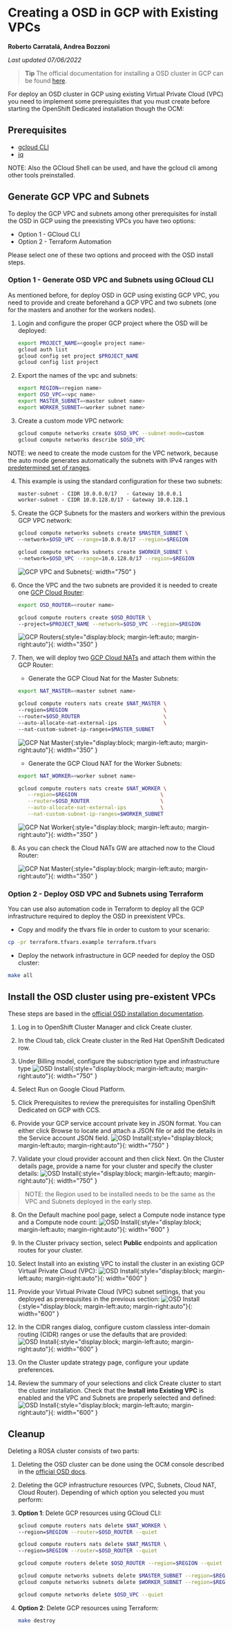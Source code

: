 # Creating a OSD in GCP with Existing VPCs

**Roberto Carratalá, Andrea Bozzoni**

*Last updated 07/06/2022*

> **Tip** The official documentation for installing a OSD cluster in GCP can be found [here](https://docs.openshift.com/dedicated/osd_cluster_create/creating-a-gcp-cluster.html).

For deploy an OSD cluster in GCP using existing Virtual Private Cloud (VPC) you need to implement some prerequisites that you must create before starting the OpenShift Dedicated installation though the OCM:

## Prerequisites

* [gcloud CLI](https://cloud.google.com/sdk/gcloud)
* [jq](https://stedolan.github.io/jq/download/)

NOTE: Also the GCloud Shell can be used, and have the gcloud cli among other tools preinstalled.

## Generate GCP VPC and Subnets

To deploy the GCP VPC and subnets among other prerequisites for install the OSD in GCP using the preexisting VPCs you have two options:

* Option 1 - GCloud CLI
* Option 2 - Terraform Automation

Please select one of these two options and proceed with the OSD install steps.

### Option 1 - Generate OSD VPC and Subnets using GCloud CLI

As mentioned before, for deploy OSD in GCP using existing GCP VPC, you need to provide and create beforehand a GCP VPC and two subnets (one for the masters and another for the workers nodes).

1. Login and configure the proper GCP project where the OSD will be deployed:

   ```sh
   export PROJECT_NAME=<google project name>
   gcloud auth list
   gcloud config set project $PROJECT_NAME
   gcloud config list project
   ```

2. Export the names of the vpc and subnets:

   ```sh
   export REGION=<region name>
   export OSD_VPC=<vpc name>
   export MASTER_SUBNET=<master subnet name>
   export WORKER_SUBNET=<worker subnet name>
   ```

3. Create a custom mode VPC network:

   ```sh
   gcloud compute networks create $OSD_VPC --subnet-mode=custom
   gcloud compute networks describe $OSD_VPC
   ```

NOTE: we need to create the mode custom for the VPC network, because the auto mode generates automatically the subnets with IPv4 ranges with [predetermined set of ranges](https://cloud.google.com/vpc/docs/subnets#ip-ranges).

4. This example is using the standard configuration for these two subnets:

   ```md
   master-subnet - CIDR 10.0.0.0/17   - Gateway 10.0.0.1
   worker-subnet - CIDR 10.0.128.0/17 - Gateway 10.0.128.1
   ```

5. Create the GCP Subnets for the masters and workers within the previous GCP VPC network:

   ```sh
   gcloud compute networks subnets create $MASTER_SUBNET \
   --network=$OSD_VPC --range=10.0.0.0/17 --region=$REGION

   gcloud compute networks subnets create $WORKER_SUBNET \
   --network=$OSD_VPC --range=10.0.128.0/17 --region=$REGION
   ```

   ![GCP VPC and Subnets](./images/osd-gcp1.png){: width="750" }

6. Once the VPC and the two subnets are provided it is needed to create one [GCP Cloud Router](https://cloud.google.com/network-connectivity/docs/router/how-to/create-router-vpc-on-premises-network):

   ```sh
   export OSD_ROUTER=<router name>

   gcloud compute routers create $OSD_ROUTER \
   --project=$PROJECT_NAME --network=$OSD_VPC --region=$REGION
   ```

   ![GCP Routers](./images/osd-gcp2.png){:style="display:block; margin-left:auto; margin-right:auto"}{: width="350" }

7. Then, we will deploy two [GCP Cloud NATs](https://cloud.google.com/nat/docs/set-up-manage-network-address-translation#gcloud) and attach them within the GCP Router:

    * Generate the GCP Cloud Nat for the Master Subnets:

    ```sh
    export NAT_MASTER=<master subnet name>

   gcloud compute routers nats create $NAT_MASTER \
   --region=$REGION                               \
   --router=$OSD_ROUTER                           \
   --auto-allocate-nat-external-ips               \
   --nat-custom-subnet-ip-ranges=$MASTER_SUBNET
    ```

   ![GCP Nat Master](./images/osd-gcp3.png){:style="display:block; margin-left:auto; margin-right:auto"}{: width="350" }

    * Generate the GCP Cloud NAT for the Worker Subnets:

    ```sh
    export NAT_WORKER=<worker subnet name>

   gcloud compute routers nats create $NAT_WORKER \
       --region=$REGION                           \
       --router=$OSD_ROUTER                       \
       --auto-allocate-nat-external-ips           \
       --nat-custom-subnet-ip-ranges=$WORKER_SUBNET
   ```

   ![GCP Nat Worker](./images/osd-gcp4.png){:style="display:block; margin-left:auto; margin-right:auto"}{: width="350" }

8. As you can check the Cloud NATs GW are attached now to the Cloud Router:

   ![GCP Nat Master](./images/osd-gcp5.png){:style="display:block; margin-left:auto; margin-right:auto"}{: width="350" }

### Option 2 - Deploy OSD VPC and Subnets using Terraform

You can use also automation code in Terraform to deploy all the GCP infrastructure required to deploy the OSD in preexistent VPCs.

* Copy and modify the tfvars file in order to custom to your scenario:

```bash
cp -pr terraform.tfvars.example terraform.tfvars
```

* Deploy the network infrastructure in GCP needed for deploy the OSD cluster:

```bash
make all
```

## Install the OSD cluster using pre-existent VPCs

These steps are based in the [official OSD installation documentation](https://docs.openshift.com/dedicated/osd_install_access_delete_cluster/creating-a-gcp-cluster.html#osd-create-gcp-cluster-ccs_osd-creating-a-cluster-on-gcp).

1. Log in to OpenShift Cluster Manager and click Create cluster.

2. In the Cloud tab, click Create cluster in the Red Hat OpenShift Dedicated row.

3. Under Billing model, configure the subscription type and infrastructure type
![OSD Install](./images/osd-gcp6.png){:style="display:block; margin-left:auto; margin-right:auto"}{: width="750" }

4. Select Run on Google Cloud Platform.

5. Click Prerequisites to review the prerequisites for installing OpenShift Dedicated on GCP with CCS.

6. Provide your GCP service account private key in JSON format. You can either click Browse to locate and attach a JSON file or add the details in the Service account JSON field.
![OSD Install](./images/osd-gcp7.png){:style="display:block; margin-left:auto; margin-right:auto"}{: width="750" }

7. Validate your cloud provider account and then click Next.
On the Cluster details page, provide a name for your cluster and specify the cluster details:
![OSD Install](./images/osd-gcp8.png){:style="display:block; margin-left:auto; margin-right:auto"}{: width="750" }

> NOTE: the Region used to be installed needs to be the same as the VPC and Subnets deployed in the early step.

8. On the Default machine pool page, select a Compute node instance type and a Compute node count:
![OSD Install](./images/osd-gcp9.png){:style="display:block; margin-left:auto; margin-right:auto"}{: width="600" }

9. In the Cluster privacy section, select **Public** endpoints and application routes for your cluster.

10. Select Install into an existing VPC to install the cluster in an existing GCP Virtual Private Cloud (VPC):
![OSD Install](./images/osd-gcp10.png){:style="display:block; margin-left:auto; margin-right:auto"}{: width="600" }

11. Provide your Virtual Private Cloud (VPC) subnet settings, that you deployed as prerequisites in the previous section:
![OSD Install](./images/osd-gcp11.png){:style="display:block; margin-left:auto; margin-right:auto"}{: width="600" }

12. In the CIDR ranges dialog, configure custom classless inter-domain routing (CIDR) ranges or use the defaults that are provided:
![OSD Install](./images/osd-gcp12.png){:style="display:block; margin-left:auto; margin-right:auto"}{: width="600" }

13. On the Cluster update strategy page, configure your update preferences.

14. Review the summary of your selections and click Create cluster to start the cluster installation. Check that the **Install into Existing VPC** is enabled and the VPC and Subnets are properly selected and defined:
![OSD Install](./images/osd-gcp13.png){:style="display:block; margin-left:auto; margin-right:auto"}{: width="600" }

## Cleanup

Deleting a ROSA cluster consists of two parts:

1. Deleting the OSD cluster can be done using the OCM console described in the [official OSD docs](https://docs.openshift.com/dedicated/osd_install_access_delete_cluster/creating-a-gcp-cluster.html).

2. Deleting the GCP infrastructure resources (VPC, Subnets, Cloud NAT, Cloud Router).
Depending of which option you selected you must perform:

3. **Option 1**: Delete GCP resources using GCloud CLI:

   ```sh
   gcloud compute routers nats delete $NAT_WORKER \
   --region=$REGION --router=$OSD_ROUTER --quiet

   gcloud compute routers nats delete $NAT_MASTER \
   --region=$REGION --router=$OSD_ROUTER --quiet

   gcloud compute routers delete $OSD_ROUTER --region=$REGION --quiet

   gcloud compute networks subnets delete $MASTER_SUBNET --region=$REGION --quiet
   gcloud compute networks subnets delete $WORKER_SUBNET --region=$REGION --quiet

   gcloud compute networks delete $OSD_VPC --quiet
   ```

4. **Option 2**: Delete GCP resources using Terraform:

   ```sh
   make destroy
   ```
